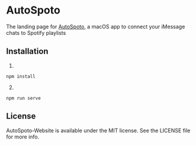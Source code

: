 # AutoSpoto

The landing page for [AutoSpoto](https://github.com/martinmaly21/AutoSpoto), a macOS app to connect your iMessage chats to Spotify playlists

## Installation
1. 
```
npm install
```
2.
```
npm run serve
```

## License
AutoSpoto-Website is available under the MIT license. See the LICENSE file for more info.
